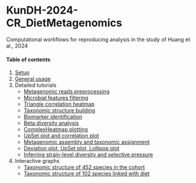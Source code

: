 # KunDH-2024-CR_DietMetagenomics
Computational workflows for reproducing analysis in the study of Huang et al., 2024


#### Table of contents
1. [Setup]()
2. [General usage]()
3. Detailed tutorials
    * [Metagenomic reads preprocessing](https://github.com/KunDHuang/slurm-computing-family/blob/main/docs/preprocessing_reads.md)
    * [Microbial features filtering](./docs/microbial_features_filtering.md)
    * [Triangle correlation heatmap]()
    * [Taxonomic structure building]()
    * [Biomarker identification]()
    * [Beta diversity analysis]()
    * [ComplexHeatmap plotting]()
    * [UpSet plot and correlation plot]()
    * [Metagenomic assembly and taxonomic assignment]()
    * [Deviation plot, UpSet plot, Lollipop plot](./docs/several_plots.md)
    * [Inferring strain-level diversity and selective pressure]()
4. Interactive graphs
    * [Taxonomic structure of 452 species in the cohort](https://hoshigawarei.github.io/HTML_TEST/)
    * [Taxonomic structure of 102 species linked with diet]()
   